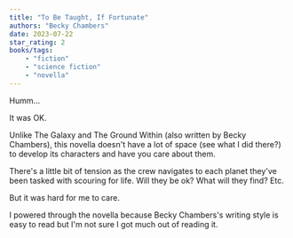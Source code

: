 ```yaml
---
title: "To Be Taught, If Fortunate"
authors: "Becky Chambers"
date: 2023-07-22
star_rating: 2
books/tags:
    - "fiction"
    - "science fiction"
    - "novella"
---
```

Humm...

It was OK.

Unlike The Galaxy and The Ground Within (also written by Becky Chambers), this novella doesn't have a lot of space (see what I did there?) to develop its characters and have you care about them.

There's a little bit of tension as the crew navigates to each planet they've been tasked with scouring for life. Will they be ok? What will they find? Etc.

But it was hard for me to care.

I powered through the novella because Becky Chambers's writing style is easy to read but I'm not sure I got much out of reading it.